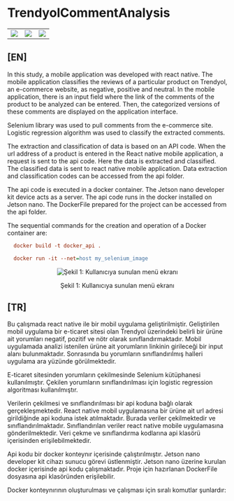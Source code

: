 # TrendyolCommentAnalysis
<table>
    <tr>
        <td>
            <img src="https://github.com/hediyeorhan/TextClassificationAndSearching/assets/59260491/f0ad0d69-2d62-4e79-aafc-97e19d56137a">
        </td>
        <td>
            <img src="https://github.com/hediyeorhan/TextClassificationAndSearching/assets/59260491/3e892317-3b04-46d9-93d8-f14f37d1eba8">
        </td>
        <td>
            <img src="https://github.com/hediyeorhan/TextClassificationAndSearching/assets/59260491/02a606ed-50fc-4da7-a05b-7e336c363413">
        </td>
    </tr>
</table>
<h2> [EN] </h2>

In this study, a mobile application was developed with react native. The mobile application classifies the reviews of a particular product on Trendyol, an e-commerce website, as negative, positive and neutral. In the mobile application, there is an input field where the link of the comments of the product to be analyzed can be entered. Then, the categorized versions of these comments are displayed on the application interface.

Selenium library was used to pull comments from the e-commerce site. Logistic regression algorithm was used to classify the extracted comments.

The extraction and classification of data is based on an API code. When the url address of a product is entered in the React native mobile application, a request is sent to the api code. Here the data is extracted and classified. The classified data is sent to react native mobile application. Data extraction and classification codes can be accessed from the api folder.

The api code is executed in a docker container.  The Jetson nano developer kit device acts as a server. The api code runs in the docker installed on Jetson nano. The DockerFile prepared for the project can be accessed from the api folder.

The sequential commands for the creation and operation of a Docker container are:

```ini
  docker build -t docker_api .
  ```
```ini
  docker run -it --net=host my_selenium_image
  ```


<div align="center">
    <img src="https://github.com/hediyeorhan/TextClassificationAndSearching/assets/59260491/c0564213-7297-4c79-9987-7d456f2389ba" alt="Şekil 1: Kullanıcıya sunulan menü ekranı">
</div>
<div align="center">
    <p>Şekil 1: Kullanıcıya sunulan menü ekranı</p>
</div>


<h2> [TR] </h2>

Bu çalışmada react native ile bir mobil uygulama geliştirilmiştir. Geliştirilen mobil uygulama bir e-ticaret sitesi olan Trendyol üzerindeki belirli bir ürüne ait yorumları  negatif, pozitif ve nötr olarak sınıflandırmaktadır. Mobil uygulamada analizi istenilen ürüne ait yorumların linkinin girileceği bir input alanı bulunmaktadır. Sonrasında bu yorumların sınıflandırılmış halleri uygulama ara yüzünde görülmektedir.

E-ticaret sitesinden yorumların çekilmesinde Selenium kütüphanesi kullanılmıştır. Çekilen yorumların sınıflandırılması için logistic regression algoritması kullanılmıştır.

Verilerin çekilmesi ve sınıflandırılması bir api koduna bağlı olarak gerçekleşmektedir. React native mobil uygulamasına bir ürüne ait url adresi girildiğinde api koduna istek atılmaktadır. Burada veriler çekilmektedir ve sınıflandırılmaktadır. Sınıflandırılan veriler react native mobile uygulamasına gönderilmektedir. Veri çekme ve sınıflandırma kodlarına api klasörü içerisinden erişilebilmektedir.

Api kodu bir docker konteynır içerisinde çalıştırılmıştır.  Jetson nano developer kit cihazı sunucu görevi üstlenmiştir. Jetson nano üzerine kurulan docker içerisinde api kodu çalışmaktadır. Proje için hazırlanan DockerFile dosyasına api klasöründen erişilebilir.

Docker konteynırının oluşturulması ve çalışması için sıralı komutlar şunlardır:
